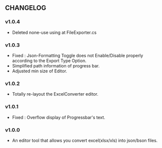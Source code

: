 ## CHANGELOG

### v1.0.4
- Deleted none-use using at FileExporter.cs

### v1.0.3
- Fixed : Json-Formatting Toggle does not Enable/Disable properly according to the Export Type Option.
- Simplified path information of progress bar.
- Adjusted min size of Editor.

### v1.0.2
- Totally re-layout the ExcelConverter editor.

### v1.0.1
- Fixed : Overflow display of Progressbar's text.

### v1.0.0
- An editor tool that allows you convert excel(xlsx/xls) into json/bson files.